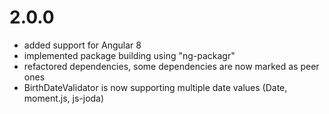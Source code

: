 
# 2.0.0

- added support for Angular 8
- implemented package building using "ng-packagr"
- refactored dependencies, some dependencies are now marked as peer ones
- BirthDateValidator is now supporting multiple date values (Date, moment.js, js-joda)

